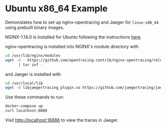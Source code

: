 # Ubuntu x86_64 Example

Demonstates how to set up nginx-opentracing and Jaeger for `linux-x86_64` using
prebuilt binary images.

NGINX-1.14.0 is installed for Ubuntu following the instructions [here](https://www.nginx.com/resources/wiki/start/topics/tutorials/install/#official-debian-ubuntu-packages).

nginx-opentracing is installed into NGINX's module directory with

```bash
cd /usr/lib/nginx/modules
wget -O - https://github.com/opentracing-contrib/nginx-opentracing/releases/download/v0.4.0/linux-amd64-nginx-1.14.0-ngx_http_module.so.tgz \
      | tar zxf -
```

and Jaeger is installed with

```bash
cd /usr/local/lib
wget -O libjaegertracing_plugin.so https://github.com/jaegertracing/jaeger-client-cpp/releases/download/v0.4.1/libjaegertracing_plugin.linux_amd64.so
```

Use these commands to run:

```bash
docker-compose up
curl localhost:8080
```

Visit <http://localhost:16686> to view the traces in Jaeger.
